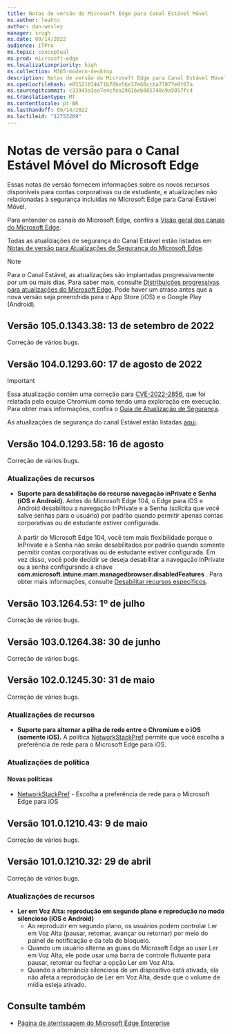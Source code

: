 ```yaml
---
title: Notas de versão do Microsoft Edge para Canal Estável Móvel
ms.author: leahtu
author: dan-wesley
manager: srugh
ms.date: 09/14/2022
audience: ITPro
ms.topic: conceptual
ms.prod: microsoft-edge
ms.localizationpriority: high
ms.collection: M365-modern-desktop
description: Notas de versão do Microsoft Edge para Canal Estável Móvel
ms.openlocfilehash: e85521034471b78be56e37e68ccba77077e0f07a
ms.sourcegitcommit: c33943a3ea7e4cfea29816eb805748c9a5057fc4
ms.translationtype: MT
ms.contentlocale: pt-BR
ms.lasthandoff: 09/14/2022
ms.locfileid: "12753269"
---
```

# <a name="release-notes-for-microsoft-edge-mobile-stable-channel"></a>Notas de versão para o Canal Estável Móvel do Microsoft Edge

Essas notas de versão fornecem informações sobre os novos recursos disponíveis para contas corporativas ou de estudante, e atualizações não relacionadas à segurança incluídas no Microsoft Edge para Canal Estável Móvel.

Para entender os canais do Microsoft Edge, confira a [Visão geral dos canais do Microsoft Edge](./microsoft-edge-channels.md).

Todas as atualizações de segurança do Canal Estável estão listadas em [Notas de versão para Atualizações de Segurança do Microsoft Edge](./microsoft-edge-relnotes-security.md).

> [!NOTE]
> Para o Canal Estável, as atualizações são implantadas progressivamente por um ou mais dias. Para saber mais, consulte [Distribuições progressivas para atualizações do Microsoft Edge](./microsoft-edge-update-progressive-rollout.md). Pode haver um atraso antes que a nova versão seja preenchida para o App Store (iOS) e o Google Play (Android).

## <a name="version-1050134338-september-13-2022"></a>Versão 105.0.1343.38: 13 de setembro de 2022

Correção de vários bugs.

## <a name="version-1040129360-august-17-2022"></a>Versão 104.0.1293.60: 17 de agosto de 2022

> [!IMPORTANT]
> Essa atualização contém uma correção para [CVE-2022-2856](https://msrc.microsoft.com/update-guide/vulnerability/CVE-2022-2856), que foi relatada pela equipe Chromium como tendo uma exploração em execução. Para obter mais informações, confira o [Guia de Atualização de Segurança](https://msrc.microsoft.com/update-guide).

As atualizações de segurança do canal Estável estão listadas [aqui](/deployedge/microsoft-edge-relnotes-security#august-17-2022).

## <a name="version-1040129358-august-16"></a>Versão 104.0.1293.58: 16 de agosto

Correção de vários bugs.

### <a name="feature-updates"></a>Atualizações de recursos

- **Suporte para desabilitação do recurso navegação inPrivate e Senha (iOS e Android).**  Antes do Microsoft Edge 104, o Edge para iOS e Android desabilitou a navegação InPrivate e a Senha (solicita que você salve senhas para o usuário) por padrão quando permitir apenas contas corporativas ou de estudante estiver configurada.<br><br>
A partir do Microsoft Edge 104, você tem mais flexibilidade porque o InPrivate e a Senha não serão desabilitados por padrão quando somente permitir contas corporativas ou de estudante estiver configurada. Em vez disso, você pode decidir se deseja desabilitar a navegação InPrivate ou a senha configurando a chave **com.microsoft.intune.mam.managedbrowser.disabledFeatures** . Para obter mais informações, consulte [Desabilitar recursos específicos](/mem/intune/apps/manage-microsoft-edge#disable-specific-features).

## <a name="version-103126453-july-1"></a>Versão 103.1264.53: 1º de julho

Correção de vários bugs.

## <a name="version-1030126438-june-30"></a>Versão 103.0.1264.38: 30 de junho

Correção de vários bugs.

## <a name="version-1020124530-may-31"></a>Versão 102.0.1245.30: 31 de maio

Correção de vários bugs.

### <a name="feature-updates"></a>Atualizações de recursos

- **Suporte para alternar a pilha de rede entre o Chromium e o iOS (somente iOS).** A política [NetworkStackPref](/mem/intune/apps/manage-microsoft-edge#switch-network-stack-between-chromium-and-ios) permite que você escolha a preferência de rede para o Microsoft Edge para iOS.

### <a name="policy-updates"></a>Atualizações de política

#### <a name="new-policies"></a>Novas políticas

- [NetworkStackPref](/mem/intune/apps/manage-microsoft-edge#switch-network-stack-between-chromium-and-ios) - Escolha a preferência de rede para o Microsoft Edge para iOS

## <a name="version-1010121043-may-9"></a>Versão 101.0.1210.43: 9 de maio

Correção de vários bugs.

## <a name="version-1010121032-april-29"></a>Versão 101.0.1210.32: 29 de abril

Correção de vários bugs.

### <a name="feature-updates"></a>Atualizações de recursos

- **Ler em Voz Alta: reprodução em segundo plano e reprodução no modo silencioso (iOS e Android)**
  - Ao reproduzir em segundo plano, os usuários podem controlar Ler em Voz Alta (pausar, retomar, avançar ou retornar) por meio do painel de notificação e da tela de bloqueio.
  - Quando um usuário alterna as guias do Microsoft Edge ao usar Ler em Voz Alta, ele pode usar uma barra de controle flutuante para pausar, retomar ou fechar a opção Ler em Voz Alta.
  - Quando a alternância silenciosa de um dispositivo está ativada, ela não afeta a reprodução de Ler em Voz Alta, desde que o volume de mídia esteja ativado.
  
## <a name="see-also"></a>Consulte também

- [Página de aterrissagem do Microsoft Edge Enterprise](https://aka.ms/EdgeEnterprise)
